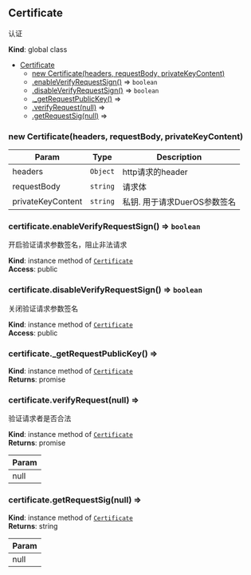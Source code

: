 <a name="Certificate"></a>

## Certificate
认证

**Kind**: global class  

* [Certificate](#Certificate)
    * [new Certificate(headers, requestBody, privateKeyContent)](#new_Certificate_new)
    * [.enableVerifyRequestSign()](#Certificate+enableVerifyRequestSign) ⇒ <code>boolean</code>
    * [.disableVerifyRequestSign()](#Certificate+disableVerifyRequestSign) ⇒ <code>boolean</code>
    * [._getRequestPublicKey()](#Certificate+_getRequestPublicKey) ⇒
    * [.verifyRequest(null)](#Certificate+verifyRequest) ⇒
    * [.getRequestSig(null)](#Certificate+getRequestSig) ⇒

<a name="new_Certificate_new"></a>

### new Certificate(headers, requestBody, privateKeyContent)

| Param | Type | Description |
| --- | --- | --- |
| headers | <code>Object</code> | http请求的header |
| requestBody | <code>string</code> | 请求体 |
| privateKeyContent | <code>string</code> | 私钥. 用于请求DuerOS参数签名 |

<a name="Certificate+enableVerifyRequestSign"></a>

### certificate.enableVerifyRequestSign() ⇒ <code>boolean</code>
开启验证请求参数签名，阻止非法请求

**Kind**: instance method of [<code>Certificate</code>](#Certificate)  
**Access**: public  
<a name="Certificate+disableVerifyRequestSign"></a>

### certificate.disableVerifyRequestSign() ⇒ <code>boolean</code>
关闭验证请求参数签名

**Kind**: instance method of [<code>Certificate</code>](#Certificate)  
**Access**: public  
<a name="Certificate+_getRequestPublicKey"></a>

### certificate._getRequestPublicKey() ⇒
**Kind**: instance method of [<code>Certificate</code>](#Certificate)  
**Returns**: promise  
<a name="Certificate+verifyRequest"></a>

### certificate.verifyRequest(null) ⇒
验证请求者是否合法

**Kind**: instance method of [<code>Certificate</code>](#Certificate)  
**Returns**: promise  

| Param |
| --- |
| null | 

<a name="Certificate+getRequestSig"></a>

### certificate.getRequestSig(null) ⇒
**Kind**: instance method of [<code>Certificate</code>](#Certificate)  
**Returns**: string  

| Param |
| --- |
| null | 

